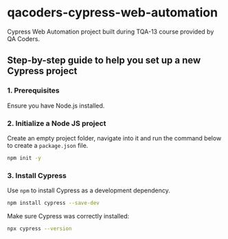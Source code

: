 # qacoders-cypress-web-automation
Cypress Web Automation project built during TQA-13 course provided by QA Coders.

## Step-by-step guide to help you set up a new Cypress project

### 1. Prerequisites

Ensure you have Node.js installed.

### 2. Initialize a Node JS project

Create an empty project folder, navigate into it and run the command below to create a `package.json` file.

```bash
npm init -y
```

### 3. Install Cypress

Use `npm` to install Cypress as a development dependency.

```bash
npm install cypress --save-dev
```

Make sure Cypress was correctly installed:

```bash
npx cypress --version
```
